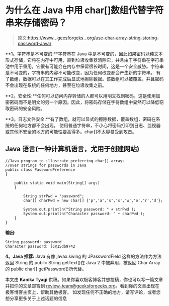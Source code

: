 # 为什么在 Java 中用 char[]数组代替字符串来存储密码？

> 原文:[https://www . geesforgeks . org/use-char-array-string-storing-password-Java/](https://www.geeksforgeeks.org/use-char-array-string-storing-passwords-java/)

**1。字符串是不可变的:**字符串在 Java 中是不可变的，因此如果密码以纯文本形式存储，它将在内存中可用，直到垃圾收集器清除它，并且由于字符串在字符串池中用于重用，它很有可能会在内存中保留很长时间，这是一个安全威胁。字符串是不可变的，字符串的内容不可能改变，因为任何改变都会产生新的字符串。
有了数组，数据可以在其工作完成后显式地擦除数据。该数组可以被覆盖，并且密码不会出现在系统的任何地方，甚至在垃圾收集之前。

**2。安全性:**任何可以访问内存转储的人都可以用明文找到密码，这是使用加密密码而不是明文的另一个原因。因此，将密码存储在字符数组中显然可以降低窃取密码的安全风险。

**3。日志文件安全:**有了数组，就可以显式的擦除数据，覆盖数组，密码在系统的任何地方都不会出现。
使用普通字符串，不小心将密码打印到日志、监视器或其他不安全的地方的可能性要高得多。char[]不太容易受到攻击。

## Java 语言(一种计算机语言，尤用于创建网站)

```
//Java program to illustrate preferring char[] arrays
//over strings for passwords in Java
public class PasswordPreference
{

    public static void main(String[] args)
    {

        String strPwd = "password";
        char[] charPwd = new char[] {'p','a','s','s','w','o','r','d'};

        System.out.println("String password: " + strPwd );
        System.out.println("Character password: " + charPwd );
    }
}
```

**输出:**

```
String password: password
Character password: [C@15db9742
```

**4。Java 推荐:** Java 有像 javax.swing 的 JPasswordField 这样的方法作为方法返回 String 的 public String getText()在 Java 2 中被弃用，被返回 Char Array 的 public char[] getPassword()所代替。

本文由 **Kanika Tyagi** 供稿。如果你喜欢极客博客并想投稿，你也可以写一篇文章并把你的文章邮寄到 review-team@geeksforgeeks.org。看到你的文章出现在极客博客主页上，帮助其他极客。
如发现任何不正确的地方，请写评论，或者您想分享更多关于上述话题的信息